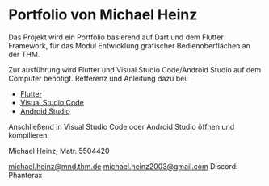 # Portfolio von Michael Heinz

Das Projekt wird ein Portfolio basierend auf Dart und dem Flutter Framework, für das Modul Entwicklung grafischer Bedienoberflächen an der THM.

Zur ausführung wird Flutter und Visual Studio Code/Android Studio auf dem Computer benötigt. Refferenz und Anleitung dazu bei:
- [Flutter](https://docs.flutter.dev/get-started/install)
- [Visual Studio Code](https://code.visualstudio.com/download)
- [Android Studio](https://developer.android.com/studio?hl=de)
  
Anschließend in Visual Studio Code oder Android Studio öffnen und kompilieren.

Michael Heinz; Matr. 5504420

michael.heinz@mnd.thm.de
michael.heinz2003@gmail.com
Discord: Phanterax

